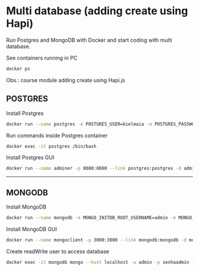 # Multi database (adding create using Hapi)
Run Postgres and MongoDB with Docker and start coding with multi database.

See containers running in PC
```bash
docker ps
```

Obs.: course module adding create using Hapi.js

## POSTGRES
Install Postgres
```bash
docker run --name postgres -e POSTGRES_USER=bielmaia -e POSTGRES_PASSWORD=senhasecreta -e POSTGRES_DB=heroes -p 5432:5432 -d postgres
```

Run commands inside Postgres container
```bash
docker exec -it postgres /bin/bash
```

Install Postgres GUI
```bash
docker run --name adminer -p 8080:8080 --link postgres:postgres -d adminer
```

---
## MONGODB
Install MongoDB
```bash
docker run --name mongodb -e MONGO_INITDB_ROOT_USERNAME=admin -e MONGO_INITDB_ROOT_PASSWORD=senhaadmin -p 27017:27017 -d mongo:4
```

Install MongoDB GUI
```bash
docker run --name mongoclient -p 3000:3000 --link mongodb:mongodb -d mongoclient/mongoclient
```

Create readWrite user to access database
```bash
docker exec -it mongodb mongo --host localhost -u admin -p senhaadmin --authenticationDatabase admin --eval "db.getSiblingDB('herois').createUser({ user: 'bielmaia', pwd: 'senhasecreta', roles: [{role: 'readWrite', db: 'herois'}] })
```